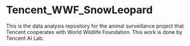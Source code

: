 # Tencent_WWF_SnowLeopard
This is the data analysis repository for the animal surveillance project that Tencent cooperates with World Wildlife Foundation. This work is done by Tencent AI Lab.

